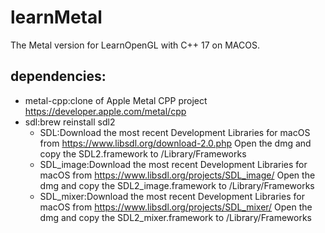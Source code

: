 # learnMetal

The Metal version for LearnOpenGL with C++ 17 on MACOS.

## dependencies:

* metal-cpp:clone of Apple Metal CPP project https://developer.apple.com/metal/cpp
* sdl:brew reinstall sdl2
  * SDL:Download the most recent Development Libraries for macOS from https://www.libsdl.org/download-2.0.php Open the dmg and copy the SDL2.framework to /Library/Frameworks
  * SDL_image:Download the most recent Development Libraries for macOS from https://www.libsdl.org/projects/SDL_image/ Open the dmg and copy the SDL2_image.framework to /Library/Frameworks
  * SDL_mixer:Download the most recent Development Libraries for macOS from https://www.libsdl.org/projects/SDL_mixer/ Open the dmg and copy the SDL2_mixer.framework to /Library/Frameworks